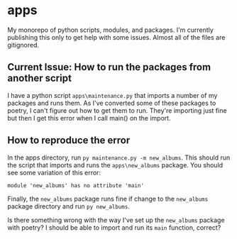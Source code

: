 # apps
My monorepo of python scripts, modules, and packages. I'm currently publishing this only to get help with some issues. Almost all of the files are gitignored.

## Current Issue: How to run the packages from another script

I have a python script `apps\maintenance.py` that imports a number of my packages and runs them. As I've converted some of these packages to poetry, I can't figure out how to get them to run. They're importing just fine but then I get this error when I call main() on the import.


## How to reproduce the error
In the apps directory, run `py maintenance.py -m new_albums`. This should run the script that imports and runs the `apps\new_albums` package. You should see some variation of this error:

`module 'new_albums' has no attribute 'main'`

Finally, the `new_albums` package runs fine if change to the `new_albums` package directory and run  `py new_albums`.

Is there something wrong with the way I've set up the `new_albums` package with poetry? I should be able to import and run its `main` function, correct?
